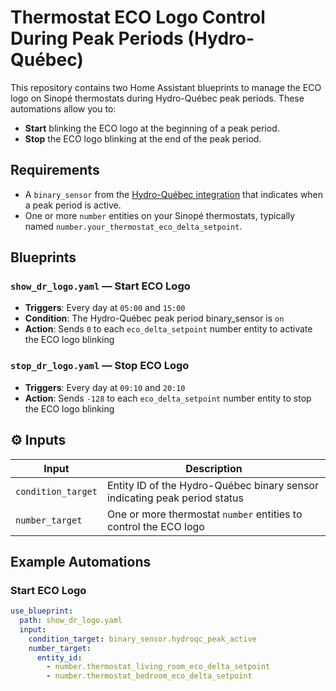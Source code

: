 # Thermostat ECO Logo Control During Peak Periods (Hydro-Québec)

This repository contains two Home Assistant blueprints to manage the ECO logo on Sinopé thermostats during Hydro-Québec peak periods. These automations allow you to:

- **Start** blinking the ECO logo at the beginning of a peak period.
- **Stop** the ECO logo blinking at the end of the peak period.

## Requirements

- A `binary_sensor` from the [Hydro-Québec integration](https://github.com/claudegel/hydroqc) that indicates when a peak period is active.
- One or more `number` entities on your Sinopé thermostats, typically named `number.your_thermostat_eco_delta_setpoint`.

## Blueprints

### `show_dr_logo.yaml` — Start ECO Logo

- **Triggers**: Every day at `05:00` and `15:00`
- **Condition**: The Hydro-Québec peak period binary_sensor is `on`
- **Action**: Sends `0` to each `eco_delta_setpoint` number entity to activate the ECO logo blinking

### `stop_dr_logo.yaml` — Stop ECO Logo

- **Triggers**: Every day at `09:10` and `20:10`
- **Action**: Sends `-128` to each `eco_delta_setpoint` number entity to stop the ECO logo blinking

## ⚙️ Inputs

| Input             | Description                                                                 |
|------------------|-----------------------------------------------------------------------------|
| `condition_target` | Entity ID of the Hydro-Québec binary sensor indicating peak period status   |
| `number_target`    | One or more thermostat `number` entities to control the ECO logo            |

## Example Automations

### Start ECO Logo

```yaml
use_blueprint:
  path: show_dr_logo.yaml
  input:
    condition_target: binary_sensor.hydroqc_peak_active
    number_target:
      entity_id:
        - number.thermostat_living_room_eco_delta_setpoint
        - number.thermostat_bedroom_eco_delta_setpoint
```
